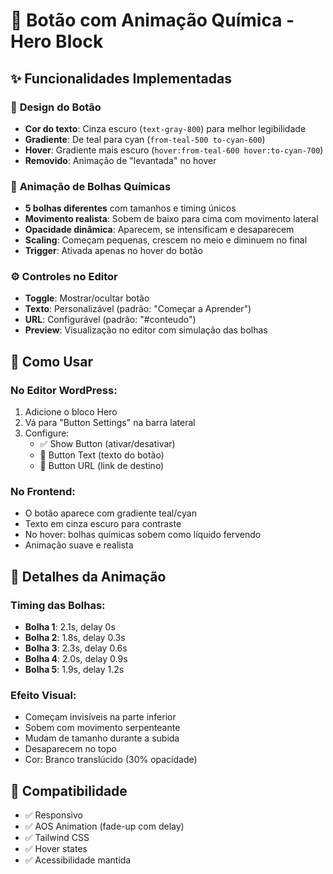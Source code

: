 # 🧪 Botão com Animação Química - Hero Block

## ✨ Funcionalidades Implementadas

### 🎨 **Design do Botão**
- **Cor do texto**: Cinza escuro (`text-gray-800`) para melhor legibilidade
- **Gradiente**: De teal para cyan (`from-teal-500 to-cyan-600`)
- **Hover**: Gradiente mais escuro (`hover:from-teal-600 hover:to-cyan-700`)
- **Removido**: Animação de "levantada" no hover

### 🫧 **Animação de Bolhas Químicas**
- **5 bolhas diferentes** com tamanhos e timing únicos
- **Movimento realista**: Sobem de baixo para cima com movimento lateral
- **Opacidade dinâmica**: Aparecem, se intensificam e desaparecem
- **Scaling**: Começam pequenas, crescem no meio e diminuem no final
- **Trigger**: Ativada apenas no hover do botão

### ⚙️ **Controles no Editor**
- **Toggle**: Mostrar/ocultar botão
- **Texto**: Personalizável (padrão: "Começar a Aprender")
- **URL**: Configurável (padrão: "#conteudo")
- **Preview**: Visualização no editor com simulação das bolhas

## 🔧 **Como Usar**

### No Editor WordPress:
1. Adicione o bloco Hero
2. Vá para "Button Settings" na barra lateral
3. Configure:
   - ✅ Show Button (ativar/desativar)
   - 📝 Button Text (texto do botão)
   - 🔗 Button URL (link de destino)

### No Frontend:
- O botão aparece com gradiente teal/cyan
- Texto em cinza escuro para contraste
- No hover: bolhas químicas sobem como líquido fervendo
- Animação suave e realista

## 🧪 **Detalhes da Animação**

### Timing das Bolhas:
- **Bolha 1**: 2.1s, delay 0s
- **Bolha 2**: 1.8s, delay 0.3s  
- **Bolha 3**: 2.3s, delay 0.6s
- **Bolha 4**: 2.0s, delay 0.9s
- **Bolha 5**: 1.9s, delay 1.2s

### Efeito Visual:
- Começam invisíveis na parte inferior
- Sobem com movimento serpenteante
- Mudam de tamanho durante a subida
- Desaparecem no topo
- Cor: Branco translúcido (30% opacidade)

## 🎯 **Compatibilidade**
- ✅ Responsivo
- ✅ AOS Animation (fade-up com delay)
- ✅ Tailwind CSS
- ✅ Hover states
- ✅ Acessibilidade mantida
